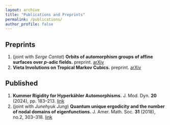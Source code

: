 ```yaml
---
layout: archive
title: "Publications and Preprints"
permalink: /publications/
author_profile: false
---
```


## Preprints

 1. (joint with *Serge Cantat*) **Orbits of automorphism groups of affine surfaces over $p$-adic fields.** preprint. [arXiv](https://arxiv.org/abs/2410.08579)
 1. **Vieta Involutions on Tropical Markov Cubics.** preprint. [arXiv](https://arxiv.org/abs/2306.11357)

## Published

 1. **Kummer Rigidity for Hyperkähler Automorphisms.** J. Mod. Dyn. **20** (2024), pp. 183–213. [link](https://doi.org/10.3934/jmd.2024005)
 1. (joint with *Junehyuk Jung*) **Quantum unique ergodicity and the number of nodal domains of eigenfunctions.** J. Amer. Math. Soc. **31** (2018), no.2, 303–318. [link](https://doi.org/10.1090/jams/883)
